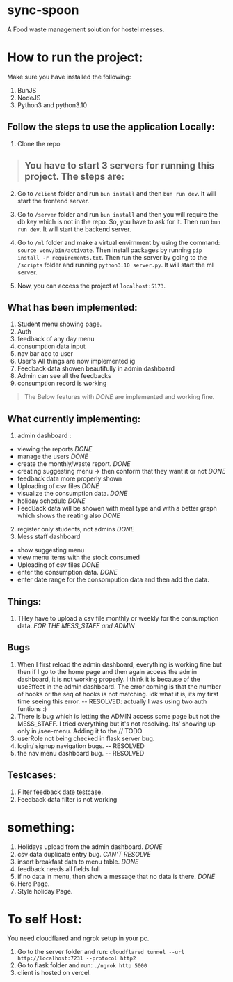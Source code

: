 # sync-spoon
A Food waste management solution for hostel messes.

# How to run the project:
Make sure you have installed the following:
1. BunJS
2. NodeJS
3. Python3 and python3.10

## Follow the steps to use the application Locally:
1. Clone the repo

> ## You have to start 3 servers for running this project. The steps are:

2. Go to `/client` folder and run `bun install` and then `bun run dev`. It will start the frontend server.

3. Go to `/server` folder and run `bun install` and then you will require the db key which is not in the repo. So, you have to ask for it. Then run `bun run dev`. It will start the backend server.

4. Go to `/ml` folder and make a virtual envirnment by using the command: `source venv/bin/activate`. Then install packages by running `pip install -r requirements.txt`. Then run the server by going to the `/scripts` folder and running `python3.10 server.py`. It will start the ml server.

5. Now, you can access the project at `localhost:5173`.

## What has been implemented:
1. Student menu showing page.
2. Auth
3. feedback of any day menu
4. consumption data input
5. nav bar acc to user
6. User's All things are now implemented ig
7. Feedback data showen beautifully in admin dashboard
8. Admin can see all the feedbacks  
9. consumption record is working

> The Below features with *DONE* are implemented and working fine.

## What currently implementing:
1. admin dashboard :
  - viewing the reports *DONE*
  - manage the users *DONE*
  - create the monthly/waste report. *DONE*
  - creating suggesting menu -> then conform that they want it or not *DONE*
  - feedback data more properly shown 
  - Uploading of csv files *DONE*
  - visualize the consumption data. *DONE*
  - holiday schedule *DONE*
  - FeedBack data will be showen with meal type and with a better graph which shows the reating also *DONE*
2. register only students, not admins *DONE*
3. Mess staff dashboard
  - show suggesting menu 
  - view menu items with the stock consumed
  - Uploading of csv files *DONE*
  - enter the consumption data. *DONE*
  - enter date range for the consompution data and then add the data.


## Things:
1. THey have to upload a csv file monthly or weekly for the consumption data. *FOR THE MESS_STAFF and ADMIN*


## Bugs
1. When I first reload the admin dashboard, everything is working fine but then if I go to the home page and then again access the admin dashboard, it is not working properly. I think it is because of the useEffect in the admin dashboard. The error coming is that the number of hooks or the seq of hooks is not matching. idk what it is, its my first time seeing this error.
-- RESOLVED: actually I was using two auth funtions :)
2. There is bug which is letting the ADMIN access some page but not the MESS_STAFF. I tried everything but it's not resolving. Its' showing up only in /see-menu. Adding it to the // TODO
3. userRole not being checked in flask server bug.
4. login/ signup navigation bugs. -- RESOLVED
3. the nav menu dashboard bug. -- RESOLVED




## Testcases:
1. Filter feedback date testcase.
2. Feedback data filter is not working




# something:
1. Holidays upload from the admin dashboard. *DONE*
2. csv data duplicate entry bug. *CAN'T RESOLVE*
3. insert breakfast data to menu table. *DONE*
4. feedback needs all fields full
5. if no data in menu, then show a message that no data is there. *DONE*
6. Hero Page.
7. Style holiday Page.



# To self Host:
You need cloudflared and ngrok setup in your pc.
1. Go to the server folder and run:  `cloudflared tunnel --url http://localhost:7231 --protocol http2`
2. Go to flask folder and run: `./ngrok http 5000`
3. client is hosted on vercel.
